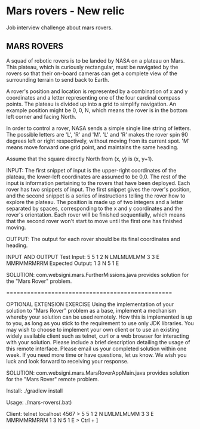# Mars rovers - New relic

Job interview challenge about mars rovers.

## MARS ROVERS
A squad of robotic rovers is to be landed by NASA on a plateau on Mars. This plateau, which is curiously rectangular, must be navigated by the rovers so that their on-board cameras can get a complete view of the surrounding terrain to send back to Earth.

A rover's position and location is represented by a combination of x and y coordinates and a letter representing one of the four cardinal compass points. The plateau is divided up into a grid to simplify navigation. An example position might be 0, 0, N, which means the rover is in the bottom left corner and facing North.

In order to control a rover, NASA sends a simple single line string of letters. The possible letters are 'L', 'R' and 'M'. 'L' and 'R' makes the rover spin 90 degrees left or right respectively, without moving from its current spot. 'M' means move forward one grid point, and maintains the same heading.

Assume that the square directly North from (x, y) is (x, y+1).

INPUT: The first snippet of input is the upper-right coordinates of the plateau, the lower-left coordinates are assumed to be 0,0. The rest of the input is information pertaining to the rovers that have been deployed. Each rover has two snippets of input. The first snippet gives the rover's position, and the second snippet is a series of instructions telling the rover how to explore the plateau. The position is made up of two integers and a letter separated by spaces, corresponding to the x and y coordinates and the rover's orientation. Each rover will be finished sequentially, which means that the second rover won't start to move until the first one has finished moving.

OUTPUT: The output for each rover should be its final coordinates and heading.

INPUT AND OUTPUT
Test Input: 5 5 1 2 N LMLMLMLMM 3 3 E MMRMMRMRRM
Expected Output: 1 3 N 5 1 E

SOLUTION:
com.websigni.mars.FurtherMissions.java provides solution for the "Mars Rover" problem.

================================================

OPTIONAL EXTENSION EXERCISE
Using the implementation of your solution to "Mars Rover" problem as a base,
implement a mechanism whereby your solution can be used remotely. How this is
implemented is up to you, as long as you stick to the requirement to use only JDK libraries.
You may wish to choose to implement your own client or to use an existing widely available
client such as telnet, curl or a web browser for interacting with your solution. Please include a
brief description detailing the usage of this remote interface.
Please email us your completed solution within one week. If you need more time or have
questions, let us know. We wish you luck and look forward to receiving your response.

SOLUTION:
com.websigni.mars.MarsRoverAppMain.java provides solution for the "Mars Rover" remote problem.

Install:
./gradlew install

Usage:
./mars-rovers(.bat)

Client:
telnet localhost 4567
\> 5 5 1 2 N LMLMLMLMM 3 3 E MMRMMRMRRM
1 3 N 5 1 E
\> Ctrl + ]

